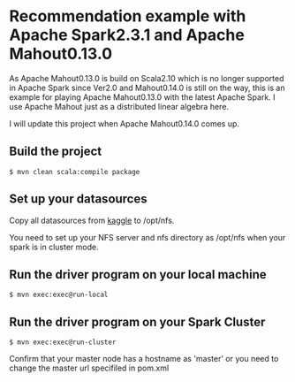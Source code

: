 # Recommendation example with Apache Spark2.3.1 and Apache Mahout0.13.0

As Apache Mahout0.13.0 is build on Scala2.10 which is no longer supported in Apache Spark since Ver2.0 and Mahout0.14.0 is still on the way,
this is an example for playing Apache Mahout0.13.0 with the latest Apache Spark.
I use Apache Mahout just as a distributed linear algebra here.

I will update this project when Apache Mahout0.14.0 comes up.

## Build the project
```
$ mvn clean scala:compile package
```

## Set up your datasources
Copy all datasources from [kaggle](https://www.kaggle.com/CooperUnion/anime-recommendations-database) to /opt/nfs.

You need to set up your NFS server and nfs directory as /opt/nfs when your spark is in cluster mode.

## Run the driver program on your local machine
```
$ mvn exec:exec@run-local
```

## Run the driver program on your Spark Cluster
```
$ mvn exec:exec@run-cluster
```
Confirm that your master node has a hostname as 'master' or you need to change the master url specifiled in pom.xml
